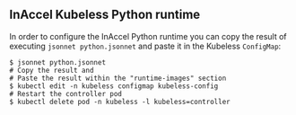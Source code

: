 ## InAccel Kubeless Python runtime

In order to configure the InAccel Python runtime you can copy the result of
executing `jsonnet python.jsonnet` and paste it in the Kubeless `ConfigMap`:

```
$ jsonnet python.jsonnet
# Copy the result and
# Paste the result within the "runtime-images" section
$ kubectl edit -n kubeless configmap kubeless-config
# Restart the controller pod
$ kubectl delete pod -n kubeless -l kubeless=controller
```

